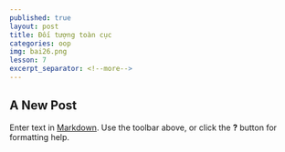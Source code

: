 ```yaml
---
published: true
layout: post
title: Đối tượng toàn cục
categories: oop
img: bai26.png
lesson: 7
excerpt_separator: <!--more-->
---
```

## A New Post

Enter text in [Markdown](http://daringfireball.net/projects/markdown/). Use the toolbar above, or click the **?** button for formatting help.
